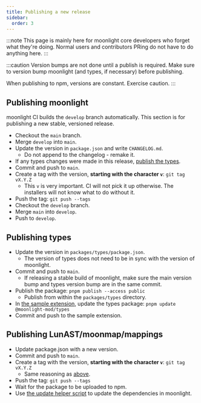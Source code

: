 ```yaml
---
title: Publishing a new release
sidebar:
  order: 3
---
```


:::note
This page is mainly here for moonlight core developers who forget what they're doing. Normal users and contributors PRing do not have to do anything here.
:::

:::caution
Version bumps are not done until a publish is required. Make sure to version bump moonlight (and types, if necessary) before publishing.

When publishing to npm, versions are constant. Exercise caution.
:::

## Publishing moonlight

moonlight CI builds the `develop` branch automatically. This section is for publishing a new stable, versioned release.

- Checkout the `main` branch.
- Merge `develop` into `main`.
- Update the version in `package.json` and write `CHANGELOG.md`.
  - Do not append to the changelog - remake it.
- If any types changes were made in this release, [publish the types](#publishing-types).
- Commit and push to `main`.
- Create a tag with the version, **starting with the character `v`**: `git tag vX.Y.Z`
  - This `v` is very important. CI will not pick it up otherwise. The installers will not know what to do without it.
- Push the tag: `git push --tags`
- Checkout the `develop` branch.
- Merge `main` into `develop`.
- Push to `develop`.

## Publishing types

- Update the version in `packages/types/package.json`.
  - The version of types does not need to be in sync with the version of moonlight.
- Commit and push to `main`.
  - If releasing a stable build of moonlight, make sure the main version bump and types version bump are in the same commit.
- Publish the package: `pnpm publish --access public`
  - Publish from within the `packages/types` directory.
- In [the sample extension](https://github.com/moonlight-mod/sample-extension), update the types package: `pnpm update @moonlight-mod/types`
- Commit and push to the sample extension.

## Publishing LunAST/moonmap/mappings

- Update package.json with a new version.
- Commit and push to `main`.
- Create a tag with the version, **starting with the character `v`**: `git tag vX.Y.Z`
  - Same reasoning as [above](#publishing-moonlight).
- Push the tag: `git push --tags`
- Wait for the package to be uploaded to npm.
- Use [the update helper script](/dev/helper-scripts) to update the dependencies in moonlight.
